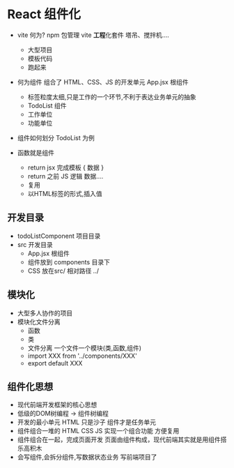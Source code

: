 # React 组件化

- vite 何为?
npm 包管理
  vite **工程**化套件 塔吊、搅拌机....
  - 大型项目
  - 模板代码
  - 跑起来

- 何为组件
    组合了 HTML、CSS、JS 的开发单元
    App.jsx 根组件
  - 标签粒度太细,只是工作的一个环节,不利于表达业务单元的抽象
  - TodoList 组件
  - 工作单位
  - 功能单位
- 组件如何划分 TodoList 为例
- 函数就是组件
  - return jsx 完成模板 {  数据  }
  - return 之前 JS 逻辑 数据....
  - 复用
  - 以HTML标签的形式,插入值

## 开发目录

- todoListComponent 项目目录
- src 开发目录
  - App.jsx 根组件
  - 组件放到 components 目录下
  - CSS 放在src/
      相对路径 ../

## 模块化

- 大型多人协作的项目
- 模块化文件分离
  - 函数
  - 类
  - 文件分离 一个文件一个模块(类,函数,组件)
  - import XXX from '../components/XXX'
  - export default XXX

## 组件化思想

- 现代前端开发框架的核心思想
- 低级的DOM树编程 -> 组件树编程
- 开发的最小单元
  HTML 只是沙子
  组件才是任务单元
- 组件组合一堆的 HTML CSS JS 实现一个组合功能
  方便复用
- 组件组合在一起，完成页面开发
  页面由组件构成，现代前端其实就是用组件搭乐高积木
- 会写组件,会拆分组件,写数据状态业务 写前端项目了
